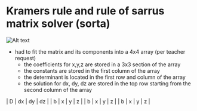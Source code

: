 # Kramers rule and rule of sarrus matrix solver (sorta)
![Alt text](https://m.media-amazon.com/images/M/MV5BMzI1OWNiNWYtNzA2NS00Mzk5LWE3ZGUtMGNkM2ViODBjYzJiXkEyXkFqcGdeQXVyMzQ3Nzk5MTU@._V1_.jpg)

- had to fit the matrix and its components into a 4x4 array (per teacher request)
  - the coefficients for x,y,z are stored in a 3x3 section of the array
  - the constants are stored in the first column of the array
  - the determinant is located in the first row and column of the array
  - the solution for dx, dy, dz are stored in the top row starting from the second column of the array

| D | dx | dy | dz |
| b | x  | y  | z  |
| b | x  | y  | z  |
| b | x  | y  | z  |

